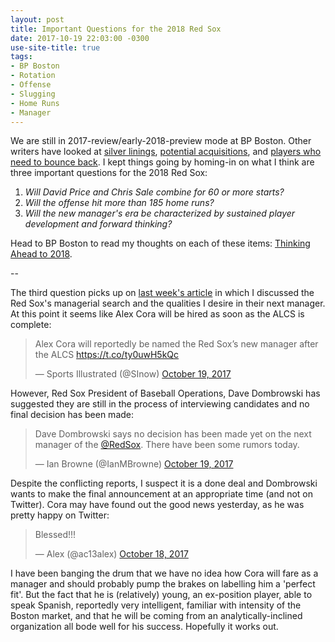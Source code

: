 ```yaml
---
layout: post
title: Important Questions for the 2018 Red Sox
date: 2017-10-19 22:03:00 -0300
use-site-title: true
tags:
- BP Boston
- Rotation
- Offense
- Slugging
- Home Runs
- Manager
---
```


We are still in 2017-review/early-2018-preview mode at BP Boston. Other writers have looked at <a href = "http://boston.locals.baseballprospectus.com/2017/10/10/the-silver-linings/" target = "_blank"> silver linings</a>, <a href = "http://boston.locals.baseballprospectus.com/2017/10/13/assessing-the-sluggers/" target = "_blank"> potential acquisitions</a>, and <a href = "http://boston.locals.baseballprospectus.com/2017/10/18/in-need-of-a-rebound/" target = "_blank"> players who need to bounce back</a>. I kept things going by homing-in on what I think are three important questions for the 2018 Red Sox: 

1. *Will David Price and Chris Sale combine for 60 or more starts?*
2. *Will the offense hit more than 185 home runs?*
3. *Will the new manager's era be characterized by sustained player development and forward thinking?*

Head to BP Boston to read my thoughts on each of these items: <a href = "http://boston.locals.baseballprospectus.com/2017/10/19/thinking-ahead-to-2018/" target = "_blank"> Thinking Ahead to 2018</a>.

--

The third question picks up on <a href = "http://www.cteeter.ca/blog/2017-10-12-john-farrell-fired-manager-characteristics/" target = "_blank"> last week's article</a> in which I discussed the Red Sox's managerial search and the qualities I desire in their next manager. At this point it seems like Alex Cora will be hired as soon as the ALCS is complete:

<blockquote class="twitter-tweet tw-align-center"><p lang="en" dir="ltr">Alex Cora will reportedly be named the Red Sox’s new manager after the ALCS <a href="https://t.co/ty0uwH5kQc">https://t.co/ty0uwH5kQc</a></p>&mdash; Sports Illustrated (@SInow) <a href="https://twitter.com/SInow/status/921090291976818688?ref_src=twsrc%5Etfw">October 19, 2017</a></blockquote>

However, Red Sox President of Baseball Operations, Dave Dombrowski has suggested they are still in the process of interviewing candidates and no final decision has been made: 

<blockquote class="twitter-tweet tw-align-center"><p lang="en" dir="ltr">Dave Dombrowski says no decision has been made yet on the next manager of the <a href="https://twitter.com/RedSox?ref_src=twsrc%5Etfw">@RedSox</a>. There have been some rumors today.</p>&mdash; Ian Browne (@IanMBrowne) <a href="https://twitter.com/IanMBrowne/status/921085626388242432?ref_src=twsrc%5Etfw">October 19, 2017</a></blockquote>
<script async src="//platform.twitter.com/widgets.js" charset="utf-8"></script>

Despite the conflicting reports, I suspect it is a done deal and Dombrowski wants to make the final announcement at an appropriate time (and not on Twitter). Cora may have found out the good news yesterday, as he was pretty happy on Twitter:

<blockquote class="twitter-tweet tw-align-center"><p lang="en" dir="ltr">Blessed!!!</p>&mdash; Alex (@ac13alex) <a href="https://twitter.com/ac13alex/status/920500506652545024?ref_src=twsrc%5Etfw">October 18, 2017</a></blockquote>

I have been banging the drum that we have no idea how Cora will fare as a manager and should probably pump the brakes on labelling him a 'perfect fit'. But the fact that he is (relatively) young, an ex-position player, able to speak Spanish, reportedly very intelligent, familiar with intensity of the Boston market, and that he will be coming from an analytically-inclined organization all bode well for his success. Hopefully it works out.